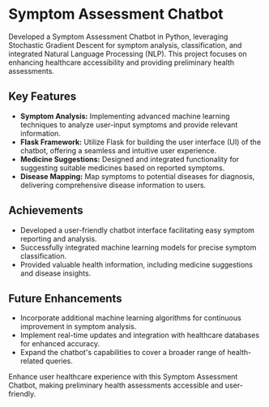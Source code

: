 # Symptom Assessment Chatbot

Developed a Symptom Assessment Chatbot in Python, leveraging Stochastic Gradient Descent for symptom analysis, classification, and integrated Natural Language Processing (NLP). This project focuses on enhancing healthcare accessibility and providing preliminary health assessments.

## Key Features
- **Symptom Analysis:** Implementing advanced machine learning techniques to analyze user-input symptoms and provide relevant information.
- **Flask Framework:** Utilize Flask for building the user interface (UI) of the chatbot, offering a seamless and intuitive user experience.
- **Medicine Suggestions:** Designed and integrated functionality for suggesting suitable medicines based on reported symptoms.
- **Disease Mapping:** Map symptoms to potential diseases for diagnosis, delivering comprehensive disease information to users.

## Achievements
- Developed a user-friendly chatbot interface facilitating easy symptom reporting and analysis.
- Successfully integrated machine learning models for precise symptom classification.
- Provided valuable health information, including medicine suggestions and disease insights.

## Future Enhancements
- Incorporate additional machine learning algorithms for continuous improvement in symptom analysis.
- Implement real-time updates and integration with healthcare databases for enhanced accuracy.
- Expand the chatbot's capabilities to cover a broader range of health-related queries.

Enhance user healthcare experience with this Symptom Assessment Chatbot, making preliminary health assessments accessible and user-friendly.
